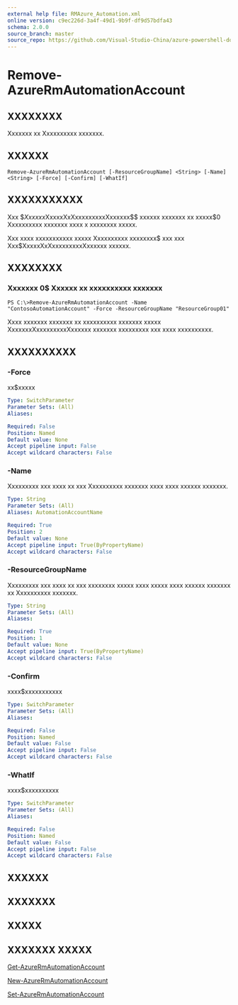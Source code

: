 ```yaml
---
external help file: RMAzure_Automation.xml
online version: c9ec226d-3a4f-49d1-9b9f-df9d57bdfa43
schema: 2.0.0
source_branch: master
source_repo: https://github.com/Visual-Studio-China/azure-powershell-docs-int
---
```


# Remove-AzureRmAutomationAccount
## XXXXXXXX
Xxxxxxx xx Xxxxxxxxxx xxxxxxx.

## XXXXXX

```
Remove-AzureRmAutomationAccount [-ResourceGroupName] <String> [-Name] <String> [-Force] [-Confirm] [-WhatIf]
```

## XXXXXXXXXXX
Xxx $$Xxxxxx$XxxxxXxXxxxxxxxxxXxxxxxx$$ xxxxxx xxxxxxx xx xxxxx$0 Xxxxxxxxxx xxxxxxx xxxx x xxxxxxxx xxxxx.

Xxx xxxx xxxxxxxxxxx xxxxx Xxxxxxxxxx xxxxxxxx$ xxx xxx Xxx$XxxxxXxXxxxxxxxxxXxxxxxx xxxxxx.

## XXXXXXXX

### Xxxxxxx 0$ Xxxxxx xx xxxxxxxxxx xxxxxxx
```
PS C:\>Remove-AzureRmAutomationAccount -Name "ContosoAutomationAccount" -Force -ResourceGroupName "ResourceGroup01"
```

Xxxx xxxxxxx xxxxxxx xx xxxxxxxxxx xxxxxxx xxxxx XxxxxxxXxxxxxxxxxXxxxxxx xxxxxxx xxxxxxxxx xxx xxxx xxxxxxxxxx.

## XXXXXXXXXX

### -Force
xx$xxxxx

```yaml
Type: SwitchParameter
Parameter Sets: (All)
Aliases: 

Required: False
Position: Named
Default value: None
Accept pipeline input: False
Accept wildcard characters: False
```

### -Name
Xxxxxxxxx xxx xxxx xx xxx Xxxxxxxxxx xxxxxxx xxxx xxxx xxxxxx xxxxxxx.

```yaml
Type: String
Parameter Sets: (All)
Aliases: AutomationAccountName

Required: True
Position: 2
Default value: None
Accept pipeline input: True(ByPropertyName)
Accept wildcard characters: False
```

### -ResourceGroupName
Xxxxxxxxx xxx xxxx xx xxx xxxxxxxx xxxxx xxxx xxxxx xxxx xxxxxx xxxxxxx xx Xxxxxxxxxx xxxxxxx.

```yaml
Type: String
Parameter Sets: (All)
Aliases: 

Required: True
Position: 1
Default value: None
Accept pipeline input: True(ByPropertyName)
Accept wildcard characters: False
```

### -Confirm
xxxx$xxxxxxxxxxx

```yaml
Type: SwitchParameter
Parameter Sets: (All)
Aliases: 

Required: False
Position: Named
Default value: False
Accept pipeline input: False
Accept wildcard characters: False
```

### -WhatIf
xxxx$xxxxxxxxxx

```yaml
Type: SwitchParameter
Parameter Sets: (All)
Aliases: 

Required: False
Position: Named
Default value: False
Accept pipeline input: False
Accept wildcard characters: False
```

## XXXXXX

## XXXXXXX

## XXXXX

## XXXXXXX XXXXX

[Get-AzureRmAutomationAccount](c9ec226d-3a4f-49d1-9b9f-df9d57bdfa43)

[New-AzureRmAutomationAccount](1a996e7a-1de8-4533-a39a-c17cf1ab18fd)

[Set-AzureRmAutomationAccount](7e2254d6-c3c3-4ec5-8f7d-a3a2a6f24969)


